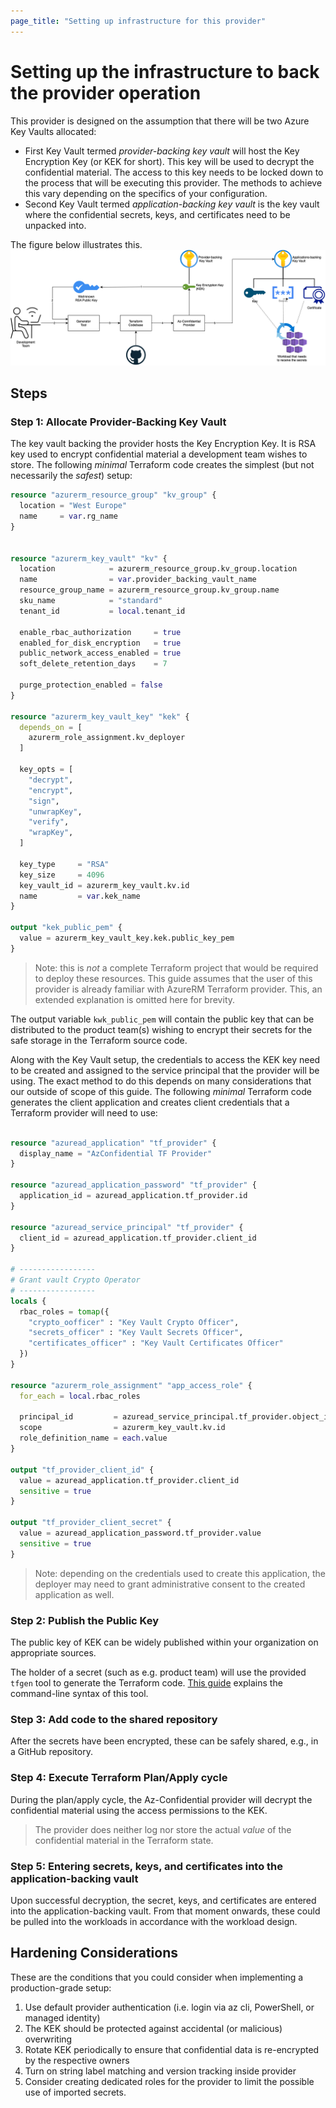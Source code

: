 ```yaml
---
page_title: "Setting up infrastructure for this provider"
---
```


# Setting up the infrastructure to back the provider operation

This provider is designed on the assumption that there will be two Azure Key Vaults allocated:
- First Key Vault termed *provider-backing key vault* will host the Key Encryption Key (or KEK for short).
  This key will be used to decrypt the confidential material. The access to this key needs to be locked
  down to the process that will be executing this provider. The methods to achieve this vary depending
  on the specifics of your configuration.
- Second Key Vault termed *application-backing key vault* is the key vault where the confidential
  secrets, keys, and certificates need to be unpacked into.

The figure below illustrates this.
![image](setup-overview.png)

## Steps

### Step 1: Allocate Provider-Backing Key Vault

The key vault backing the provider hosts the Key Encryption Key. It is RSA key used to encrypt confidential
material a development team wishes to store. The following *minimal* Terraform code creates
the simplest (but not necessarily the *safest*) setup:

```terraform
resource "azurerm_resource_group" "kv_group" {
  location = "West Europe"
  name     = var.rg_name
}


resource "azurerm_key_vault" "kv" {
  location            = azurerm_resource_group.kv_group.location
  name                = var.provider_backing_vault_name
  resource_group_name = azurerm_resource_group.kv_group.name
  sku_name            = "standard"
  tenant_id           = local.tenant_id

  enable_rbac_authorization     = true
  enabled_for_disk_encryption   = true
  public_network_access_enabled = true
  soft_delete_retention_days    = 7

  purge_protection_enabled = false
}

resource "azurerm_key_vault_key" "kek" {
  depends_on = [
    azurerm_role_assignment.kv_deployer
  ]

  key_opts = [
    "decrypt",
    "encrypt",
    "sign",
    "unwrapKey",
    "verify",
    "wrapKey",
  ]

  key_type     = "RSA"
  key_size     = 4096
  key_vault_id = azurerm_key_vault.kv.id
  name         = var.kek_name
}

output "kek_public_pem" {
  value = azurerm_key_vault_key.kek.public_key_pem
}

```

> Note: this is *not* a complete Terraform project that would be required to deploy these resources. This guide assumes
> that the user of this provider is already familiar with AzureRM Terraform provider. This, an extended explanation
> is omitted here for brevity.

The output variable `kwk_public_pem` will contain the public key that can be distributed to the product team(s) 
wishing to encrypt their secrets for the safe storage in the Terraform source code.

Along with the Key Vault setup, the credentials to access the KEK key need to be created and assigned to the 
service principal that the provider will be using. The exact method to do this depends on many considerations that our
outside of scope of this guide. The following *minimal* Terraform code generates the client application and creates 
client credentials that a Terraform provider will need to use:

```terraform

resource "azuread_application" "tf_provider" {
  display_name = "AzConfidential TF Provider"
}

resource "azuread_application_password" "tf_provider" {
  application_id = azuread_application.tf_provider.id
}

resource "azuread_service_principal" "tf_provider" {
  client_id = azuread_application.tf_provider.client_id
}

# -----------------
# Grant vault Crypto Operator
# -----------------
locals {
  rbac_roles = tomap({
    "crypto_oofficer" : "Key Vault Crypto Officer",
    "secrets_officer" : "Key Vault Secrets Officer",
    "certificates_officer" : "Key Vault Certificates Officer"
  })
}

resource "azurerm_role_assignment" "app_access_role" {
  for_each = local.rbac_roles

  principal_id         = azuread_service_principal.tf_provider.object_id
  scope                = azurerm_key_vault.kv.id
  role_definition_name = each.value
}

output "tf_provider_client_id" {
  value = azuread_application.tf_provider.client_id
  sensitive = true
}

output "tf_provider_client_secret" {
  value = azuread_application_password.tf_provider.value
  sensitive = true
}
```
> Note: depending on the credentials used to create this application, the deployer may need to grant administrative
> consent to the created application as well.

### Step 2: Publish the Public Key

The public key of KEK can be widely published within your organization on appropriate sources.

The holder of a secret (such as e.g. product team) will use the provided `tfgen` tool to generate the Terraform
code. [This guide](tfgen.md) explains the command-line syntax of this tool.

### Step 3: Add code to the shared repository

After the secrets have been encrypted, these can be safely shared, e.g., in a GitHub repository.

### Step 4: Execute Terraform Plan/Apply cycle

During the plan/apply cycle, the Az-Confidential provider will decrypt the confidential material using the access
permissions to the KEK.
> The provider does neither log nor store the actual *value* of the confidential material in the Terraform state. 

### Step 5: Entering secrets, keys, and certificates into the application-backing vault

Upon successful decryption, the secret, keys, and certificates are entered into the application-backing vault. From
that moment onwards, these could be pulled into the workloads in accordance with the workload design.

## Hardening Considerations

These are the conditions that you could consider when implementing a production-grade setup:
1. Use default provider authentication (i.e. login via az cli, PowerShell, or managed identity)
2. The KEK should be protected against accidental (or malicious) overwriting
3. Rotate KEK periodically to ensure that confidential data is re-encrypted by the respective owners
4. Turn on string label matching and version tracking inside provider
5. Consider creating dedicated roles for the provider to limit the possible use of imported secrets.